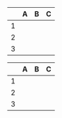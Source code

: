 |     | **A** | **B** | **C** |
|:----|:------|:------|:------|
| 1   |       |       |       |
| 2   |       |       |       |
| 3   |       |       |       |

|     | **A** | **B** | **C** |
|:----|:------|:------|:------|
| 1   |       |       |       |
| 2   |       |       |       |
| 3   |       |       |       |